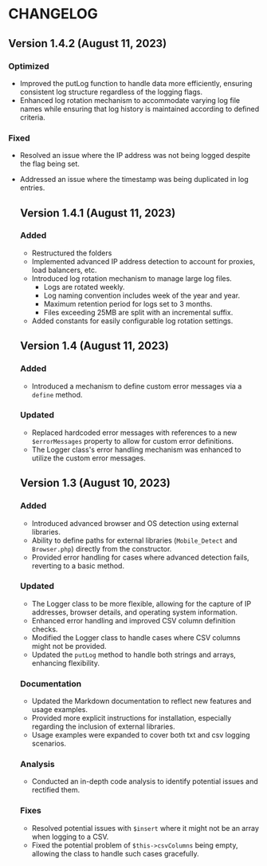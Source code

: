 # CHANGELOG



## Version 1.4.2 (August 11, 2023)
### Optimized

- Improved the putLog function to handle data more efficiently, ensuring consistent log structure regardless of the logging flags.
- Enhanced log rotation mechanism to accommodate varying log file names while ensuring that log history is maintained according to defined criteria.

### Fixed

- Resolved an issue where the IP address was not being logged despite the flag being set.
- Addressed an issue where the timestamp was being duplicated in log entries.
  
  


  ## Version 1.4.1 (August 11, 2023)

  ### Added

  - Restructured the folders
  - Implemented advanced IP address detection to account for proxies, load balancers, etc.
  - Introduced log rotation mechanism to manage large log files.
    - Logs are rotated weekly.
    - Log naming convention includes week of the year and year.
    - Maximum retention period for logs set to 3 months.
    - Files exceeding 25MB are split with an incremental suffix.
  - Added constants for easily configurable log rotation settings.

  

  


  ## Version 1.4 (August 11, 2023)

  ### Added

  - Introduced a mechanism to define custom error messages via a `define` method.

  ### Updated

  - Replaced hardcoded error messages with references to a new `$errorMessages` property to allow for custom error definitions.
  - The Logger class's error handling mechanism was enhanced to utilize the custom error messages.

  

  

  ## Version 1.3 (August 10, 2023)

  ### Added

  - Introduced advanced browser and OS detection using external libraries.
  - Ability to define paths for external libraries (`Mobile_Detect` and `Browser.php`) directly from the constructor.
  - Provided error handling for cases where advanced detection fails, reverting to a basic method.

  ### Updated

  - The Logger class to be more flexible, allowing for the capture of IP addresses, browser details, and operating system information.
  - Enhanced error handling and improved CSV column definition checks.
  - Modified the Logger class to handle cases where CSV columns might not be provided.
  - Updated the `putLog` method to handle both strings and arrays, enhancing flexibility.

  ### Documentation

  - Updated the Markdown documentation to reflect new features and usage examples.
  - Provided more explicit instructions for installation, especially regarding the inclusion of external libraries.
  - Usage examples were expanded to cover both txt and csv logging scenarios.

  ### Analysis

  - Conducted an in-depth code analysis to identify potential issues and rectified them.

  ### Fixes

  - Resolved potential issues with `$insert` where it might not be an array when logging to a CSV.
  - Fixed the potential problem of `$this->csvColumns` being empty, allowing the class to handle such cases gracefully.
